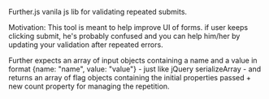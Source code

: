 Further.js
vanila js lib for validating repeated submits. 


Motivation: 
This tool is meant to help improve UI of forms. 
if user keeps clicking submit, he's probably confused and you can help him/her by updating your validation after repeated errors.

Further expects an array of input objects containing a name and a value in format {name: "name", value: "value"} - just like jQuery serializeArray - and returns an array of flag objects containing the initial properties passed + new count property for managing the repetition.
    